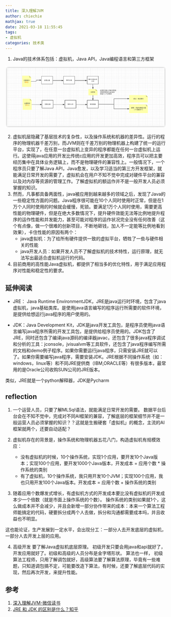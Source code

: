 ```yaml
---
title: 深入理解JVM
author: chiechie
mathjax: true
date: 2021-03-18 11:55:45
tags:
- 虚拟机
categories: 技术类
---
```


1. Java的技术体系包括：虚拟机，Java API，Java编程语言和第三方框架

![图1-Java的技术体系](img.png)

2. 虚拟机层隐藏了基层技术的复杂性，以及操作系统和机器的差异性。运行的程序的物理机器千差万别，而JVM则在千差万别的物理机器上构建了统一的运行平台，实现了，在任意一台虚拟机上变异的程序都能在任何一台虚拟机上运行。这使得java应用的开发比传统c应用的开发更加高效，程序员可以把主要经历集中在具体业务逻辑上，而不是物理硬件的兼容性上。一般情况下，一个程序员只要了解Java API，Java愈发，以及学习适当的第三方开发框架，就能满足日常开发的需要了，虚拟机会在用户不知不觉中完成对硬件平台的兼容以及对内存等资源的管理工作。了解虚拟机的额运作并不是一般开发人员必须掌握的知识。
3. 然而，凡事都具备两面性，java被应用到越来越多的领域之后，发现了Java的一些稳定性方面的问题。Java程序很可能在10个人同时使用时正常，但是在1万个人同时使用的时候就会缓慢，死锁。要满足1万个人同时使用，需要更高性能的物理硬件，但是在绝大多数情况下，提升硬件效能无法等比例地提升程序的运作性能和并发能力，甚至可能对程序的运作状况完全没有任何改善（这个有点像，做一个很难的创新项目，不断地砸钱，加人不一定能等比例地看到效果），卡住性能的原因有两个：
   - java虚拟机：为了给所有硬件提供一致的虚拟平台，牺牲了一些与硬件相关的性能
   - java开发人员：如果开发人员不了解虚拟机的技术特性，运行原理，就无法写出最适合虚拟机运行的代码。
4. 目前商用的高性能Java虚拟机，都提供了相当多的优化特性，用于满足应用程序对性能和稳定性的要求。
   
## 延伸阅读

- JRE： Java Runtime EnvironmentJDK，JRE是java运行时环境，包含了java虚拟机，java基础类库。是使用java语言编写的程序运行所需要的软件环境，是提供给想运行java程序的用户使用的。

- JDK：Java Development Kit，JDK是java开发工具包，是程序员使用java语言编写java程序所需的开发工具包，是提供给程序员使用的。JDK包含了JRE，同时还包含了编译java源码的编译器javac，还包含了很多java程序调试和分析的工具：jconsole，jvisualvm等工具软件，还包含了java程序编写所需的文档和demo例子程序。如果你需要运行java程序，只需安装JRE就可以了。如果你需要编写java程序，需要安装JDK。JRE根据不同操作系统（如：windows，linux等）和不同JRE提供商（IBM,ORACLE等）有很多版本，最常用的是Oracle公司收购SUN公司的JRE版本。

类似，JRE就是一个python解释器，JDK是Pycharm


## reflection

1. 一个运营人员，只要了解MLSql语法，就能满足日常开发的需要。
数据平台后台会在不知不觉中，完成对不同AI框架的兼容，了解底层的框架细节并不是一般运营人员必须掌握的知识？？这就是生搬硬套「虚拟机」的概念，主流的AI框架就两个，还要自动适配？

2. 虚拟机存在的背景是，操作系统和物理机器五花八门，构造虚拟机有规模效应：

    - 没有虚拟机的时候，10个操作系统，实现1个应用，要开发10个Java版本；实现100个应用，要开发1000个Java版本，开发成本 = 应用个数  * 操作系统的类别
    - 有了虚拟机，10个操作系统，我只用开发10个JVM；实现100个应用，我也只用开发100个Java版本。开发成本 = 应用个数 + 操作系统的类别

3. 随着应用个数爆发式增长，有虚拟机方式的开发成本要比没有虚拟机的开发成本少一个倍数（就是市面上操作系统的个数）。
操作系统的类别如果就1个，这么做成本并不会减少，并且会新增一部分协作带来的成本：本来一个算法工程师能搞定的代码，硬要拆分成两个人去做，拆分和沟通都需要成本吗，并且收益也不明显。

这也能论证，生产发展到一定水平，会出现分工：一部分人去开发底层的虚拟机，一部分人去开发上层的应用。

4. 高级开发 要了解Java虚拟机底层原理。 初级开发只要会用java和api就好了，开发应用就好了。初级和高级的人员分布是金字塔形状。
算法也一样， 初级算法工程师，只用了解调包就好，高级算法要了解算法原理，毕竟有一些难题，只知道调包搞不定，可能要改造下算法，有时候，还要了解底层代码的实现，然后再次开发，来提升性能。



## 参考
1. [深入理解JVM-微信读书](https://weread.qq.com/web/reader/9b832f305933f09b86bd2a9kecc32f3013eccbc87e4b62e)
2. [JRE 和 JDK 的区别是什么？知乎](https://www.zhihu.com/question/20317448/answer/14737358)